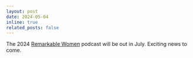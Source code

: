 ```yaml
---
layout: post
date: 2024-05-04
inline: true
related_posts: false
---
```


The 2024  <a href="[https://www.w3schools.com/](https://podcast.ausha.co/hauts-de-seine-les-podcasts/portraits-de-femmes-remarquables-des-hauts-de-seine)">Remarkable Women</a> podcast will be out in July. Exciting news to come.
